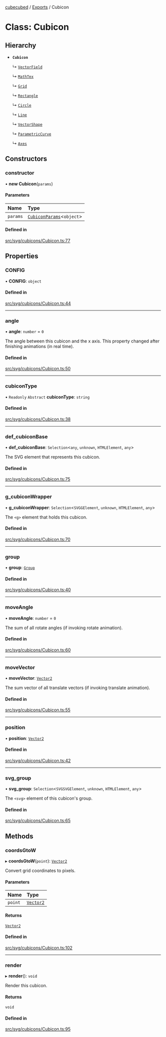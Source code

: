 [cubecubed](/reference/README.md) / [Exports](/reference/modules.md) / Cubicon

# Class: Cubicon

## Hierarchy

- **`Cubicon`**

  ↳ [`VectorField`](/reference/classes/VectorField.md)

  ↳ [`MathTex`](/reference/classes/MathTex.md)

  ↳ [`Grid`](/reference/classes/Grid.md)

  ↳ [`Rectangle`](/reference/classes/Rectangle.md)

  ↳ [`Circle`](/reference/classes/Circle.md)

  ↳ [`Line`](/reference/classes/Line.md)

  ↳ [`VectorShape`](/reference/classes/VectorShape.md)

  ↳ [`ParametricCurve`](/reference/classes/ParametricCurve.md)

  ↳ [`Axes`](/reference/classes/Axes.md)

## Constructors

### constructor

• **new Cubicon**(`params`)

#### Parameters

| Name | Type |
| :------ | :------ |
| `params` | [`CubiconParams`](/reference/interfaces/CubiconParams.md)<`object`\> |

#### Defined in

[src/svg/cubicons/Cubicon.ts:77](https://github.com/imaphatduc/cubecubed/blob/ffe94b1/src/svg/cubicons/Cubicon.ts#L77)

## Properties

### CONFIG

• **CONFIG**: `object`

#### Defined in

[src/svg/cubicons/Cubicon.ts:44](https://github.com/imaphatduc/cubecubed/blob/ffe94b1/src/svg/cubicons/Cubicon.ts#L44)

___

### angle

• **angle**: `number` = `0`

The angle between this cubicon and the x axis.
This property changed after finishing animations (in real time).

#### Defined in

[src/svg/cubicons/Cubicon.ts:50](https://github.com/imaphatduc/cubecubed/blob/ffe94b1/src/svg/cubicons/Cubicon.ts#L50)

___

### cubiconType

• `Readonly` `Abstract` **cubiconType**: `string`

#### Defined in

[src/svg/cubicons/Cubicon.ts:38](https://github.com/imaphatduc/cubecubed/blob/ffe94b1/src/svg/cubicons/Cubicon.ts#L38)

___

### def\_cubiconBase

• **def\_cubiconBase**: `Selection`<`any`, `unknown`, `HTMLElement`, `any`\>

The SVG element that represents this cubicon.

#### Defined in

[src/svg/cubicons/Cubicon.ts:75](https://github.com/imaphatduc/cubecubed/blob/ffe94b1/src/svg/cubicons/Cubicon.ts#L75)

___

### g\_cubiconWrapper

• **g\_cubiconWrapper**: `Selection`<`SVGGElement`, `unknown`, `HTMLElement`, `any`\>

The `<g>` element that holds this cubicon.

#### Defined in

[src/svg/cubicons/Cubicon.ts:70](https://github.com/imaphatduc/cubecubed/blob/ffe94b1/src/svg/cubicons/Cubicon.ts#L70)

___

### group

• **group**: [`Group`](/reference/classes/Group.md)

#### Defined in

[src/svg/cubicons/Cubicon.ts:40](https://github.com/imaphatduc/cubecubed/blob/ffe94b1/src/svg/cubicons/Cubicon.ts#L40)

___

### moveAngle

• **moveAngle**: `number` = `0`

The sum of all rotate angles (if invoking rotate animation).

#### Defined in

[src/svg/cubicons/Cubicon.ts:60](https://github.com/imaphatduc/cubecubed/blob/ffe94b1/src/svg/cubicons/Cubicon.ts#L60)

___

### moveVector

• **moveVector**: [`Vector2`](/reference/classes/Vector2.md)

The sum vector of all translate vectors (if invoking translate animation).

#### Defined in

[src/svg/cubicons/Cubicon.ts:55](https://github.com/imaphatduc/cubecubed/blob/ffe94b1/src/svg/cubicons/Cubicon.ts#L55)

___

### position

• **position**: [`Vector2`](/reference/classes/Vector2.md)

#### Defined in

[src/svg/cubicons/Cubicon.ts:42](https://github.com/imaphatduc/cubecubed/blob/ffe94b1/src/svg/cubicons/Cubicon.ts#L42)

___

### svg\_group

• **svg\_group**: `Selection`<`SVGSVGElement`, `unknown`, `HTMLElement`, `any`\>

The `<svg>` element of this cubicon's group.

#### Defined in

[src/svg/cubicons/Cubicon.ts:65](https://github.com/imaphatduc/cubecubed/blob/ffe94b1/src/svg/cubicons/Cubicon.ts#L65)

## Methods

### coordsGtoW

▸ **coordsGtoW**(`point`): [`Vector2`](/reference/classes/Vector2.md)

Convert grid coordinates to pixels.

#### Parameters

| Name | Type |
| :------ | :------ |
| `point` | [`Vector2`](/reference/classes/Vector2.md) |

#### Returns

[`Vector2`](/reference/classes/Vector2.md)

#### Defined in

[src/svg/cubicons/Cubicon.ts:102](https://github.com/imaphatduc/cubecubed/blob/ffe94b1/src/svg/cubicons/Cubicon.ts#L102)

___

### render

▸ **render**(): `void`

Render this cubicon.

#### Returns

`void`

#### Defined in

[src/svg/cubicons/Cubicon.ts:95](https://github.com/imaphatduc/cubecubed/blob/ffe94b1/src/svg/cubicons/Cubicon.ts#L95)
